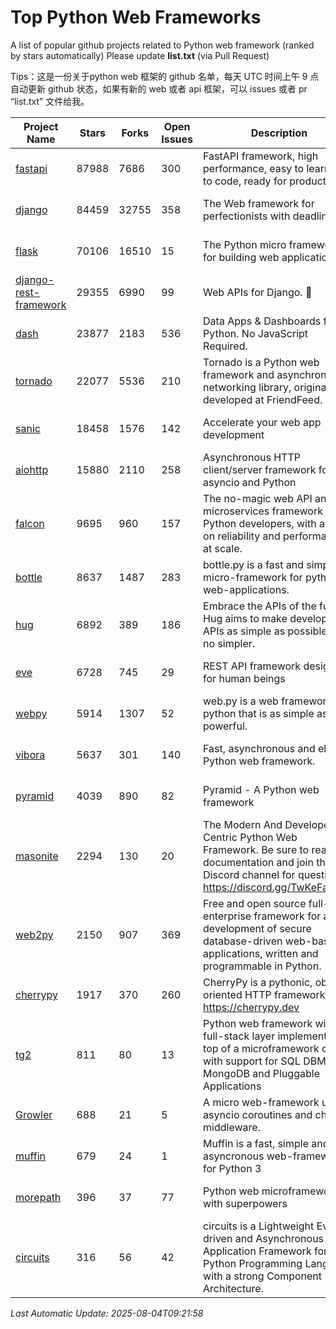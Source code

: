 # Top Python Web Frameworks
A list of popular github projects related to Python web framework (ranked by stars automatically)
Please update **list.txt** (via Pull Request)

Tips：这是一份关于python web 框架的 github 名单，每天 UTC 时间上午 9 点自动更新 github 状态，如果有新的 web 或者 api 框架，可以 issues 或者 pr “list.txt” 文件给我。

| Project Name | Stars | Forks | Open Issues | Description | Last Commit |
| ------------ | ----- | ----- | ----------- | ----------- | ----------- |
| [fastapi](https://github.com/fastapi/fastapi) | 87988 | 7686 | 300 | FastAPI framework, high performance, easy to learn, fast to code, ready for production | 2025-08-01 14:32:59 |
| [django](https://github.com/django/django) | 84459 | 32755 | 358 | The Web framework for perfectionists with deadlines. | 2025-08-04 08:14:01 |
| [flask](https://github.com/pallets/flask) | 70106 | 16510 | 15 | The Python micro framework for building web applications. | 2025-06-12 20:48:07 |
| [django-rest-framework](https://github.com/encode/django-rest-framework) | 29355 | 6990 | 99 | Web APIs for Django. 🎸 | 2025-08-01 15:33:52 |
| [dash](https://github.com/plotly/dash) | 23877 | 2183 | 536 | Data Apps & Dashboards for Python. No JavaScript Required. | 2025-07-31 18:03:44 |
| [tornado](https://github.com/tornadoweb/tornado) | 22077 | 5536 | 210 | Tornado is a Python web framework and asynchronous networking library, originally developed at FriendFeed. | 2025-07-22 20:43:43 |
| [sanic](https://github.com/sanic-org/sanic) | 18458 | 1576 | 142 |  Accelerate your web app development  | Build fast. Run fast. | 2025-03-31 21:19:26 |
| [aiohttp](https://github.com/aio-libs/aiohttp) | 15880 | 2110 | 258 | Asynchronous HTTP client/server framework for asyncio and Python | 2025-07-31 11:53:03 |
| [falcon](https://github.com/falconry/falcon) | 9695 | 960 | 157 | The no-magic web API and microservices framework for Python developers, with a focus on reliability and performance at scale. | 2025-08-02 19:57:09 |
| [bottle](https://github.com/bottlepy/bottle) | 8637 | 1487 | 283 | bottle.py is a fast and simple micro-framework for python web-applications. | 2025-06-27 10:14:03 |
| [hug](https://github.com/hugapi/hug) | 6892 | 389 | 186 | Embrace the APIs of the future. Hug aims to make developing APIs as simple as possible, but no simpler. | 2023-06-30 13:14:01 |
| [eve](https://github.com/pyeve/eve) | 6728 | 745 | 29 | REST API framework designed for human beings | 2025-06-03 13:00:09 |
| [webpy](https://github.com/webpy/webpy) | 5914 | 1307 | 52 | web.py is a web framework for python that is as simple as it is powerful.  | 2025-05-08 16:49:08 |
| [vibora](https://github.com/vibora-io/vibora) | 5637 | 301 | 140 | Fast, asynchronous and elegant Python web framework. | 2019-02-11 10:54:12 |
| [pyramid](https://github.com/Pylons/pyramid) | 4039 | 890 | 82 | Pyramid - A Python web framework | 2024-12-20 23:21:35 |
| [masonite](https://github.com/MasoniteFramework/masonite) | 2294 | 130 | 20 | The Modern And Developer Centric Python Web Framework. Be sure to read the documentation and join the Discord channel for questions: https://discord.gg/TwKeFahmPZ | 2025-03-20 20:11:49 |
| [web2py](https://github.com/web2py/web2py) | 2150 | 907 | 369 | Free and open source full-stack enterprise framework for agile development of secure database-driven web-based applications, written and programmable in Python. | 2025-07-14 00:48:47 |
| [cherrypy](https://github.com/cherrypy/cherrypy) | 1917 | 370 | 260 | CherryPy is a pythonic, object-oriented HTTP framework.      https://cherrypy.dev | 2025-07-04 16:22:41 |
| [tg2](https://github.com/TurboGears/tg2) | 811 | 80 | 13 | Python web framework with full-stack layer implemented on top of a microframework core with support for SQL DBMS, MongoDB and Pluggable Applications | 2025-02-18 22:52:59 |
| [Growler](https://github.com/pyGrowler/Growler) | 688 | 21 | 5 | A micro web-framework using asyncio coroutines and chained middleware. | 2020-03-08 07:51:41 |
| [muffin](https://github.com/klen/muffin) | 679 | 24 | 1 | Muffin is a fast, simple and asyncronous web-framework for Python 3 | 2025-07-21 10:54:32 |
| [morepath](https://github.com/morepath/morepath) | 396 | 37 | 77 | Python web microframework with superpowers | 2022-05-29 18:09:39 |
| [circuits](https://github.com/circuits/circuits) | 316 | 56 | 42 | circuits is a Lightweight Event driven and Asynchronous Application Framework for the Python Programming Language with a strong Component Architecture. | 2024-04-03 22:38:28 |

*Last Automatic Update: 2025-08-04T09:21:58*
